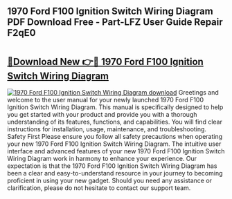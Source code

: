 ## 1970 Ford F100 Ignition Switch Wiring Diagram PDF Download Free - Part-LFZ User Guide Repair F2qE0

# <h2><a href="http://dfnvwgd.blite.top/?on=1970+Ford+F100+Ignition+Switch+Wiring+Diagram">🔗Download New 👉🔴 1970 Ford F100 Ignition Switch Wiring Diagram</a></h2>

[![1970 Ford F100 Ignition Switch Wiring Diagram download](https://i.imgur.com/lujVjoI.png)](http://dfnvwgd.blite.top/?on=1970+Ford+F100+Ignition+Switch+Wiring+Diagram)
Greetings and welcome to the user manual for your newly launched 1970 Ford F100 Ignition Switch Wiring Diagram. This manual is specifically designed to help you get started with your product and provide you with a thorough understanding of its features, functions, and capabilities. You will find clear instructions for installation, usage, maintenance, and troubleshooting. Safety First Please ensure you follow all safety precautions when operating your new 1970 Ford F100 Ignition Switch Wiring Diagram. The intuitive user interface and advanced features of your new 1970 Ford F100 Ignition Switch Wiring Diagram work in harmony to enhance your experience. Our expectation is that the 1970 Ford F100 Ignition Switch Wiring Diagram has been a clear and easy-to-understand resource in your journey to becoming proficient in using your new gadget. Should you need any assistance or clarification, please do not hesitate to contact our support team.
